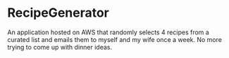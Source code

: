 # RecipeGenerator

An application hosted on AWS that randomly selects 4 recipes from a curated list and emails them to myself and my wife once a week. No more trying to come up with dinner ideas.

